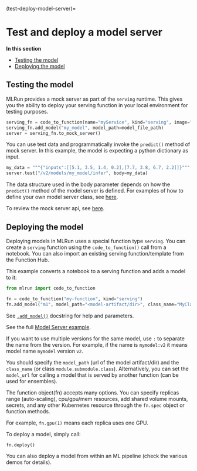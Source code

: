(test-deploy-model-server)=
# Test and deploy a model server

**In this section**
- [Testing the model](#testing-the-model)
- [Deploying the model](#deploying-the-model)

## Testing the model

MLRun provides a mock server as part of the `serving` runtime. This gives you the ability to deploy your serving function in your local environment for testing purposes.

```python
serving_fn = code_to_function(name="myService", kind="serving", image="mlrun/mlrun")
serving_fn.add_model("my_model", model_path=model_file_path)
server = serving_fn.to_mock_server()
```

You can use test data and programmatically invoke the `predict()` method of mock server. In this example, the model is expecting a python dictionary as input.

```python
my_data = """{"inputs":[[5.1, 3.5, 1.4, 0.2],[7.7, 3.8, 6.7, 2.2]]}"""
server.test("/v2/models/my_model/infer", body=my_data)
```

<!-- Output:
2022-03-29 09:44:52,687 [info] model my_model was loaded
2022-03-29 09:44:52,688 [info] Loaded ['my_model'] 

    {'id': '0282c63bff0a44cabfb9f06c34489035',
    'model_name': 'my_model',
    'outputs': [0, 2]}
-->

The data structure used in the body parameter depends on how the `predict()` method of the model server is defined. For examples of how to define your own model server class, see [here](custom-model-serving-class.html#predict-method).

To review the mock server api, see [here](../api/mlrun.runtimes.html#mlrun.runtimes.ServingRuntime.to_mock_server).

## Deploying the model 

Deploying models in MLRun uses a special function type `serving`. You can create a `serving` function using the `code_to_function()` call from a notebook. You can also import an existing serving function/template from the Function Hub.

This example converts a notebook to a serving function and adds a model to it:

```python
from mlrun import code_to_function

fn = code_to_function("my-function", kind="serving")
fn.add_model("m1", model_path="<model-artifact/dir>", class_name="MyClass", x=100)
``` 

See [`.add_model()`](../api/mlrun.runtimes.html#mlrun.runtimes.ServingRuntime.add_model) docstring for help and parameters.

See the full [Model Server example](https://github.com/mlrun/functions/blob/master/v2_model_server/v2_model_server.ipynb).

If you want to use multiple versions for the same model, use `:` to separate the name from the version. 
For example, if the name is `mymodel:v2` it means model name `mymodel` version `v2`.

You should specify the `model_path` (url of the model artifact/dir) and the `class_name`
(or class `module.submodule.class`). Alternatively, you can set the `model_url` for calling a 
model that is served by another function (can be used for ensembles).

The function object(fn) accepts many options. You can specify replicas range (auto-scaling), cpu/gpu/mem resources, add shared volume mounts, secrets, and any other Kubernetes resource through the `fn.spec` object or function methods.

For example, `fn.gpu(1)` means each replica uses one GPU. 

To deploy a model, simply call:

```python
fn.deploy()
```

You can also deploy a model from within an ML pipeline (check the various demos for details).
